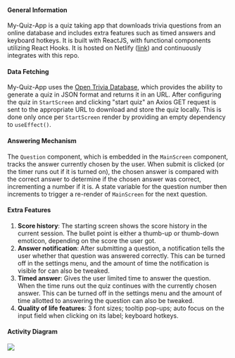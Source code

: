 #### General Information

My-Quiz-App is a quiz taking app that downloads trivia questions from an online database and includes extra features such as timed answers and keyboard hotkeys. It is built with ReactJS, with functional components utilizing React Hooks. It is hosted on Netlify ([link](my-quiz-app-by-mingrui.netlify.app)) and continuously integrates with this repo.

#### Data Fetching

My-Quiz-App uses the [Open Trivia Database](https://opentdb.com), which provides the ability to generate a quiz in JSON format and returns it in an URL. After configuring the quiz in `StartScreen` and clicking "start quiz" an Axios GET request is sent to the appropriate URL to download and store the quiz locally. This is done  only once per `StartScreen` render by providing an empty dependency to `useEffect()`.

#### Answering Mechanism 

The `Question` component, which is embedded in the `MainScreen` component, tracks the answer currently chosen by the user. When submit is clicked (or the timer runs out if it is turned on), the chosen answer is compared with the correct answer to determine if the chosen answer was correct, incrementing a number if it is. A state variable for the question number then increments to trigger a re-render of `MainScreen` for the next question.

#### Extra Features

1. **Score history**: The starting screen shows the score history in the current session. The bullet point is either a thumb-up or thumb-down emoticon, depending on the score the user got.
2. **Answer notification**: After submitting a question, a notification tells the user whether that question was answered correctly. This can be turned off in the settings menu, and the amount of time the notification is visible for can also be tweaked. 
3. **Timed answer**: Gives the user limited time to answer the question. When the time runs out the quiz continues with the currently chosen answer. This can be turned off in the settings menu and the amount of time allotted to answering the question can also be tweaked.
4. **Quality of life features**: 3 font sizes; tooltip pop-ups; auto focus on the input field when clicking on its label; keyboard hotkeys.

#### Activity Diagram
![](https://imgur.com/FoCMhLP.jpg)
